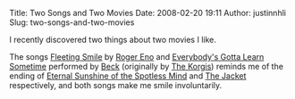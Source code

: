 Title: Two Songs and Two Movies
Date: 2008-02-20 19:11
Author: justinnhli
Slug: two-songs-and-two-movies

I recently discovered two things about two movies I like.

The songs [Fleeting Smile](http://www.youtube.com/watch?v=INtAZkhHy5g)
by [Roger Eno](http://en.wikipedia.org/wiki/Roger_Eno) and [Everybody's
Gotta Learn Sometime](http://www.youtube.com/watch?v=WIVh8Mu1a4Q)
performed by [Beck](http://en.wikipedia.org/wiki/Beck) (originally by
[The Korgis](http://en.wikipedia.org/wiki/The_Korgis)) reminds me of the
ending of [Eternal Sunshine of the Spotless
Mind](http://en.wikipedia.org/wiki/Eternal_Sunshine_of_the_Spotless_Mind)
and [The Jacket](http://en.wikipedia.org/wiki/The_Jacket) respectively,
and both songs make me smile involuntarily.

